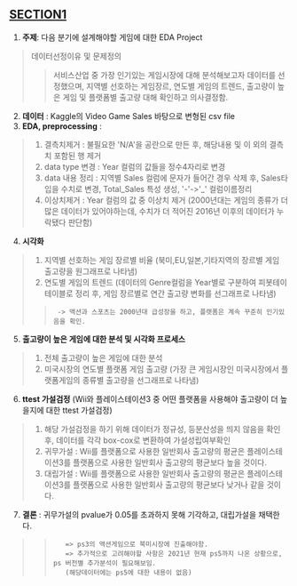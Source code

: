 ## [**SECTION1**](https://github.com/sangahnim/section_project/blob/master/section1/AI_05_%EC%9D%B4%EC%83%81%EC%95%84_Section1.ipynb)
1. **주제**: 다음 분기에 설계해야할 게임에 대한 EDA Project
> 데이터선정이유 및 문제정의
> > 서비스산업 중 가장 인기있는 게임시장에 대해 분석해보고자 데이터를 선정했으며,
> > 지역별 선호하는 게임장르, 연도별 게임의 트렌드, 출고량이 높은 게임 및 플랫폼별 출고량 대해 확인하고 의사결정함.
2. **데이터** : Kaggle의 Video Game Sales 바탕으로 변형된 csv file
3. **EDA, preprocessing** : 
>  1) 결측치제거 : 불필요한 'N/A'을 공란으로 만든 후, 해당내용 및 이 외의 결측치 포함된 행 제거
>  2) data type 변경 : Year 컬럼의 값들을 정수4자리로 변경
>  3) data 내용 정리 : 지역별 Sales 컬럼에 문자가 들어간 경우 삭제 후, Sales타입을 수치로 변경, Total_Sales 특성 생성, '-'->'_' 컬럼이름정리
>  4) 이상치제거 : Year 컬럼의 값 중 이상치 제거 (2000년대는 게임의 종류가 더 많은 데이터가 있어야하는데, 수치가 더 적어진 2016년 이후의 데이터가 누락됐다 판단함)
4. **시각화**
>  1) 지역별 선호하는 게임 장르별 비율 (북미,EU,일본,기타지역의 장르별 게임 출고량을 원그래프로 나타냄)
>  2) 연도별 게임의 트렌드 (데이터의 Genre컬럼을 Year별로 구분하여 피봇테이테이블로 정리 후, 게임 장르별로 연간 출고량 변화를 선그래프로 나타냄)
>>      -> 액션과 스포츠는 2000년대 급성장을 하고, 플랫폼은 계속 꾸준히 인기있음을 확인.
5. **출고량이 높은 게임에 대한 분석 및 시각화 프로세스**
>  1) 전체 출고량이 높은 게임에 대한 분석
>  2) 미국시장의 연도별 플랫폼 게임 출고량 (가장 큰 게임시장인 미국시장에서 플랫폼게임의 종류별 출고량을 선그래프로 나타냄)
6. **ttest 가설검정** (Wii와 플레이스테이션3 중 어떤 플랫폼을 사용해야 출고량이 더 높을지에 대한 ttest 가설검정)
>  1) 해당 가설검정을 하기 위해 데이터가 정규성, 등분산성을 띄지 않음을 확인 후, 데이터를 각각 box-cox로 변환하여 가설성립여부확인
>  2) 귀무가설 : Wii를 플랫폼으로 사용한 일반회사 출고량의 평균은 플레이스테이션3를 플랫폼으로 사용한 일반회사 출고량의 평균보다 높을 것이다.
>  3) 대립가설 : Wii를 플랫폼으로 사용한 일반회사 출고량의 평균은 플레이스테이션3를 플랫폼으로 사용한 일반회사 출고량의 평균보다 낮거나 같을 것이다.
7. **결론** : 귀무가설의 pvalue가 0.05를 초과하지 못해 기각하고, 대립가설을 채택한다.
>>        => ps3의 액션게임으로 북미시장에 진출해야함.
>>        => 추가적으로 고려해야할 사항은 2021년 현재 ps5까지 나온 상황으로, ps 버전별 추가분석이 필요해보임.
>>        (해당데이터에는 ps5에 대한 내용이 없음)
